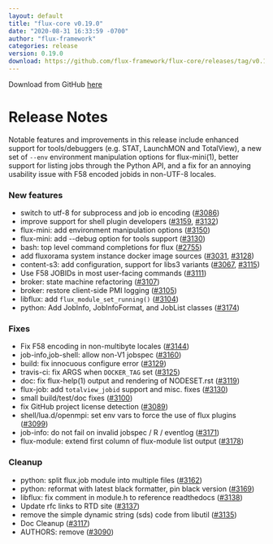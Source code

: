 ```yaml
---
layout: default
title: "flux-core v0.19.0"
date: "2020-08-31 16:33:59 -0700"
author: "flux-framework"
categories: release
version: 0.19.0
download: https://github.com/flux-framework/flux-core/releases/tag/v0.19.0
---
```


Download from GitHub [here](https://github.com/flux-framework/flux-core/releases/tag/v0.19.0)

# Release Notes

Notable features and improvements in this release include enhanced
support for tools/debuggers (e.g. STAT, LaunchMON and TotalView), a
new set of `--env` environment manipulation options for flux-mini(1),
better support for listing jobs through the Python API, and a fix
for an annoying usability issue with F58 encoded jobids in non-UTF-8
locales.


### New features

 * switch to utf-8 for subprocess and job io encoding ([#3086](https://github.com/flux-framework/flux-core/issues/3086))
 * improve support for shell plugin developers ([#3159](https://github.com/flux-framework/flux-core/issues/3159), [#3132](https://github.com/flux-framework/flux-core/issues/3132))
 * flux-mini: add environment manipulation options ([#3150](https://github.com/flux-framework/flux-core/issues/3150))
 * flux-mini: add --debug option for tools support ([#3130](https://github.com/flux-framework/flux-core/issues/3130))
 * bash: top level command completions for flux ([#2755](https://github.com/flux-framework/flux-core/issues/2755))
 * add fluxorama system instance docker image sources ([#3031](https://github.com/flux-framework/flux-core/issues/3031), [#3128](https://github.com/flux-framework/flux-core/issues/3128))
 * content-s3: add configuration, support for libs3 variants ([#3067](https://github.com/flux-framework/flux-core/issues/3067), [#3115](https://github.com/flux-framework/flux-core/issues/3115))
 * Use F58 JOBIDs in most user-facing commands ([#3111](https://github.com/flux-framework/flux-core/issues/3111))
 * broker: state machine refactoring ([#3107](https://github.com/flux-framework/flux-core/issues/3107))
 * broker: restore client-side PMI logging ([#3105](https://github.com/flux-framework/flux-core/issues/3105))
 * libflux: add `flux_module_set_running()` ([#3104](https://github.com/flux-framework/flux-core/issues/3104))
 * python: Add JobInfo, JobInfoFormat, and JobList classes ([#3174](https://github.com/flux-framework/flux-core/issues/3174))

### Fixes

 * Fix F58 encoding in non-multibyte locales ([#3144](https://github.com/flux-framework/flux-core/issues/3144))
 * job-info,job-shell: allow non-V1 jobspec ([#3160](https://github.com/flux-framework/flux-core/issues/3160))
 * build: fix innocuous configure error ([#3129](https://github.com/flux-framework/flux-core/issues/3129))
 * travis-ci: fix ARGS when `DOCKER_TAG` set ([#3125](https://github.com/flux-framework/flux-core/issues/3125))
 * doc: fix flux-help(1) output and rendering of NODESET.rst ([#3119](https://github.com/flux-framework/flux-core/issues/3119))
 * flux-job: add `totalview_jobid` support and misc. fixes ([#3130](https://github.com/flux-framework/flux-core/issues/3130))
 * small build/test/doc fixes ([#3100](https://github.com/flux-framework/flux-core/issues/3100))
 * fix GitHub project license detection ([#3089](https://github.com/flux-framework/flux-core/issues/3089))
 * shell/lua.d/openmpi: set env vars to force the use of flux plugins ([#3099](https://github.com/flux-framework/flux-core/issues/3099))
 * job-info: do not fail on invalid jobspec / R / eventlog ([#3171](https://github.com/flux-framework/flux-core/issues/3171))
 * flux-module: extend first column of flux-module list output ([#3178](https://github.com/flux-framework/flux-core/issues/3178))

### Cleanup

 * python: split flux.job module into multiple files ([#3162](https://github.com/flux-framework/flux-core/issues/3162))
 * python: reformat with latest black formatter, pin black version ([#3169](https://github.com/flux-framework/flux-core/issues/3169))
 * libflux: fix comment in module.h to reference readthedocs ([#3138](https://github.com/flux-framework/flux-core/issues/3138))
 * Update rfc links to RTD site ([#3137](https://github.com/flux-framework/flux-core/issues/3137))
 * remove the simple dynamic string (sds) code from libutil ([#3135](https://github.com/flux-framework/flux-core/issues/3135))
 * Doc Cleanup ([#3117](https://github.com/flux-framework/flux-core/issues/3117))
 * AUTHORS: remove ([#3090](https://github.com/flux-framework/flux-core/issues/3090))

